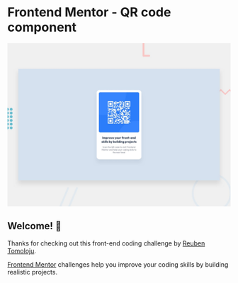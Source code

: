 # Frontend Mentor - QR code component

![Design preview for the QR code component coding challenge](./design/desktop-preview.jpg)

## Welcome! 👋
Thanks for checking out this front-end coding challenge by [Reuben Tomoloju](https://www.github.com/Rubylenshy).

[Frontend Mentor](https://www.frontendmentor.io) challenges help you improve your coding skills by building realistic projects.
